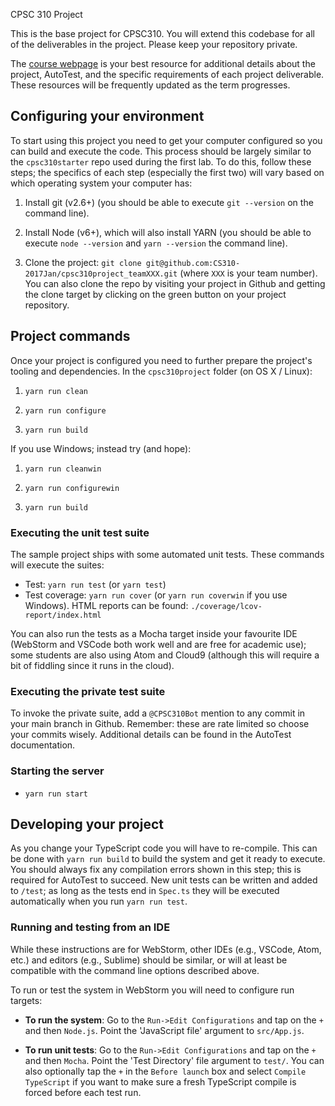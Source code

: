 CPSC 310 Project

This is the base project for CPSC310. You will extend this codebase for all of the deliverables in the project. Please keep your repository private.

The [course webpage](https://github.com/ubccpsc/310/tree/2017jan) is your best resource for additional details about the project, AutoTest, and the specific requirements of each project deliverable. These resources will be frequently updated as the term progresses.

## Configuring your environment

To start using this project you need to get your computer configured so you can build and execute the code. This process should be largely similar to the ```cpsc310starter``` repo used during the first lab. To do this, follow these steps; the specifics of each step (especially the first two) will vary based on which operating system your computer has:

1. Install git (v2.6+) (you should be able to execute ```git --version``` on the command line).

1. Install Node (v6+), which will also install YARN (you should be able to execute ```node --version``` and ```yarn --version``` the command line).

1. Clone the project: ```git clone git@github.com:CS310-2017Jan/cpsc310project_teamXXX.git``` (where ```XXX``` is your team number). You can also clone the repo by visiting your project in Github and getting the clone target by clicking on the green button on your project repository.

<!---
1. It is important that your project directory be called ```cpsc310project``` if you want to work with the public test suite we are providing. The easiest way to do this is to move it to the right name: ```mv cpsc310project_teamXXX cpsc310project``` (replacing ```XXX``` with your team number). ***NOTE:*** This is important or the public test suite will not work. The private test suite we run will do this automatically.
--->

## Project commands

Once your project is configured you need to further prepare the project's tooling and dependencies. In the ```cpsc310project``` folder (on OS X / Linux):

1. ```yarn run clean```

1. ```yarn run configure```

1. ```yarn run build```

If you use Windows; instead try (and hope):

1. ```yarn run cleanwin```

1. ```yarn run configurewin```

1. ```yarn run build```

### Executing the unit test suite

The sample project ships with some automated unit tests. These commands will execute the suites:

* Test: ```yarn run test``` (or ```yarn test```)
* Test coverage: ```yarn run cover``` (or ```yarn run coverwin``` if you use Windows). HTML reports can be found: ```./coverage/lcov-report/index.html```

You can also run the tests as a Mocha target inside your favourite IDE (WebStorm and VSCode both work well and are free for academic use); some students are also using Atom and Cloud9 (although this will require a bit of fiddling since it runs in the cloud).


### Executing the private test suite

To invoke the private suite, add a ```@CPSC310Bot``` mention to any commit in your main branch in Github. Remember: these are rate limited so choose your commits wisely. Additional details can be found in the AutoTest documentation.


### Starting the server

* ```yarn run start```


## Developing your project

As you change your TypeScript code you will have to re-compile. This can be done with ```yarn run build``` to build the system and get it ready to execute. You should always fix any compilation errors shown in this step; this is required for AutoTest to succeed. New unit tests can be written and added to ```/test```; as long as the tests end in ```Spec.ts``` they will be executed automatically when you run ```yarn run test```.

### Running and testing from an IDE

While these instructions are for WebStorm, other IDEs (e.g., VSCode, Atom, etc.) and editors (e.g., Sublime) should be similar, or will at least be compatible with the command line options described above.

To run or test the system in WebStorm you will need to configure run targets:

* **To run the system**: Go to the ```Run->Edit Configurations``` and tap on the ```+``` and then ```Node.js```. Point the 'JavaScript file' argument to ```src/App.js```.

* **To run unit tests**: Go to the ```Run->Edit Configurations``` and tap on the ```+``` and then ```Mocha```. Point the 'Test Directory' file argument to ```test/```. You can also optionally tap the ```+``` in the ```Before launch``` box and select ```Compile TypeScript``` if you want to make sure a fresh TypeScript compile is forced before each test run.


